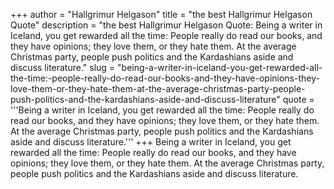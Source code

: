 +++
author = "Hallgrimur Helgason"
title = "the best Hallgrimur Helgason Quote"
description = "the best Hallgrimur Helgason Quote: Being a writer in Iceland, you get rewarded all the time: People really do read our books, and they have opinions; they love them, or they hate them. At the average Christmas party, people push politics and the Kardashians aside and discuss literature."
slug = "being-a-writer-in-iceland-you-get-rewarded-all-the-time:-people-really-do-read-our-books-and-they-have-opinions-they-love-them-or-they-hate-them-at-the-average-christmas-party-people-push-politics-and-the-kardashians-aside-and-discuss-literature"
quote = '''Being a writer in Iceland, you get rewarded all the time: People really do read our books, and they have opinions; they love them, or they hate them. At the average Christmas party, people push politics and the Kardashians aside and discuss literature.'''
+++
Being a writer in Iceland, you get rewarded all the time: People really do read our books, and they have opinions; they love them, or they hate them. At the average Christmas party, people push politics and the Kardashians aside and discuss literature.
